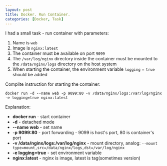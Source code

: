 ```yaml
---
layout: post
title: Docker. Run Container.
categories: [Docker, Task]
---
```

I had a small task - run container with parameters:
1. Name is `web`
2. Image is `nginx:latest`
3. The container must be available on port `9099`
4. The `/var/log/nginx` directory inside the container must be mounted to the `/data/nginx/logs` directory on the host system
5. When starting the container, the environment variable `logging` = `true` should be added

Complite instruction for starting the container:
```
docker run -d --name web -p 9099:80 -v /data/nginx/logs:/var/log/nginx -e logging=true nginx:latest
```

Explanation:
- **docker run** - start container
- **-d** - detached mode
- **--name web** - set name
- **-p 9099:80** - port forwarding - 9099 is host's port, 80 is container's port
- **-v /data/nginx/logs:/var/log/nginx** - mount directory, analog: `--mount type=mount,src=/data/nginx/logs,dst=/var/log/nginx`
- **-e logging=true** - set environment variable
- **nginx:latest** - nginx is image, latest is tag(sometimes version)
